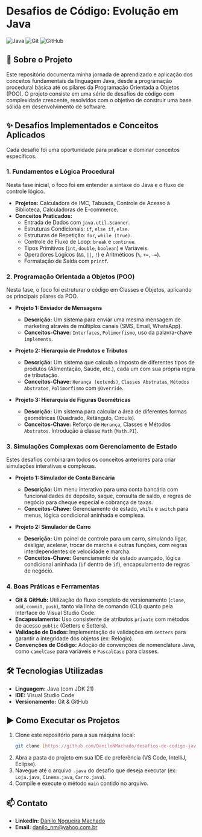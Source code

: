 # Desafios de Código: Evolução em Java

![Java](https://img.shields.io/badge/Java-ED8B00?style=for-the-badge&logo=openjdk&logoColor=white)
![Git](https://img.shields.io/badge/Git-F05032?style=for-the-badge&logo=git&logoColor=white)
![GitHub](https://img.shields.io/badge/GitHub-181717?style=for-the-badge&logo=github&logoColor=white)

## 🎯 Sobre o Projeto

Este repositório documenta minha jornada de aprendizado e aplicação dos conceitos fundamentais da linguagem Java, desde a programação procedural básica até os pilares da Programação Orientada a Objetos (POO). O projeto consiste em uma série de desafios de código com complexidade crescente, resolvidos com o objetivo de construir uma base sólida em desenvolvimento de software.

## ✨ Desafios Implementados e Conceitos Aplicados

Cada desafio foi uma oportunidade para praticar e dominar conceitos específicos.

### 1. Fundamentos e Lógica Procedural
Nesta fase inicial, o foco foi em entender a sintaxe do Java e o fluxo de controle lógico.

* **Projetos:** Calculadora de IMC, Tabuada, Controle de Acesso à Biblioteca, Calculadoras de E-commerce.
* **Conceitos Praticados:**
    * Entrada de Dados com `java.util.Scanner`.
    * Estruturas Condicionais: `if`, `else if`, `else`.
    * Estruturas de Repetição: `for`, `while (true)`.
    * Controle de Fluxo de Loop: `break` e `continue`.
    * Tipos Primitivos (`int`, `double`, `boolean`) e Variáveis.
    * Operadores Lógicos (`&&`, `||`, `!`) e Aritméticos (`%`, `+=`, `-=`).
    * Formatação de Saída com `printf`.

### 2. Programação Orientada a Objetos (POO)
Nesta fase, o foco foi estruturar o código em Classes e Objetos, aplicando os principais pilares da POO.

* **Projeto 1: Enviador de Mensagens**
    * **Descrição:** Um sistema para enviar uma mesma mensagem de marketing através de múltiplos canais (SMS, Email, WhatsApp).
    * **Conceitos-Chave:** `Interfaces`, `Polimorfismo`, uso da palavra-chave `implements`.

* **Projeto 2: Hierarquia de Produtos e Tributos**
    * **Descrição:** Um sistema que calcula o imposto de diferentes tipos de produtos (Alimentação, Saúde, etc.), cada um com sua própria regra de tributação.
    * **Conceitos-Chave:** `Herança (extends)`, `Classes Abstratas`, `Métodos Abstratos`, `Polimorfismo` com `@Override`.

* **Projeto 3: Hierarquia de Figuras Geométricas**
    * **Descrição:** Um sistema para calcular a área de diferentes formas geométricas (Quadrado, Retângulo, Círculo).
    * **Conceitos-Chave:** Reforço de `Herança`, Classes e Métodos `Abstratos`. Introdução à classe `Math` (`Math.PI`).

### 3. Simulações Complexas com Gerenciamento de Estado
Estes desafios combinaram todos os conceitos anteriores para criar simulações interativas e complexas.

* **Projeto 1: Simulador de Conta Bancária**
    * **Descrição:** Um menu interativo para uma conta bancária com funcionalidades de depósito, saque, consulta de saldo, e regras de negócio para cheque especial e cobrança de taxas.
    * **Conceitos-Chave:** Gerenciamento de estado, `while` e `switch` para menus, lógica condicional aninhada e complexa.

* **Projeto 2: Simulador de Carro**
    * **Descrição:** Um painel de controle para um carro, simulando ligar, desligar, acelerar, trocar de marcha e outras funções, com regras interdependentes de velocidade e marcha.
    * **Conceitos-Chave:** Gerenciamento de estado avançado, lógica condicional aninhada (`if` dentro de `if`), encapsulamento de regras de negócio.

### 4. Boas Práticas e Ferramentas
* **Git & GitHub:** Utilização do fluxo completo de versionamento (`clone`, `add`, `commit`, `push`), tanto via linha de comando (CLI) quanto pela interface do Visual Studio Code.
* **Encapsulamento:** Uso consistente de atributos `private` com métodos de acesso `public` (Getters e Setters).
* **Validação de Dados:** Implementação de validações em `setters` para garantir a integridade dos objetos (ex: Relógio).
* **Convenções de Código:** Adoção de convenções de nomenclatura Java, como `camelCase` para variáveis e `PascalCase` para classes.

## 🛠️ Tecnologias Utilizadas
* **Linguagem:** Java (com JDK 21)
* **IDE:** Visual Studio Code
* **Versionamento:** Git & GitHub

## ▶️ Como Executar os Projetos
1.  Clone este repositório para a sua máquina local:
    ```bash
    git clone [https://github.com/DaniloNMachado/desafios-de-codigo-java.git](https://github.com/DaniloNMachado/desafios-de-codigo-java.git)
    ```
2.  Abra a pasta do projeto em sua IDE de preferência (VS Code, IntelliJ, Eclipse).
3.  Navegue até o arquivo `.java` do desafio que deseja executar (ex: `Loja.java`, `Cinema.java`, `Carro.java`).
4.  Compile e execute o método `main` contido no arquivo.

## 📫 Contato
* **LinkedIn:** [Danilo Nogueira Machado](https://www.linkedin.com/in/danilo-nogueira-machado)
* **Email:** danilo_nm@yahoo.com.br